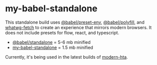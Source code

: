 # my-babel-standalone

This standalone build uses [@babel/preset-env](https://github.com/babel/babel/tree/master/packages/babel-preset-env), [@babel/polyfill](https://github.com/babel/babel/tree/master/packages/babel-polyfill), and [whatwg-fetch](https://github.com/github/fetch) to create an experience that mirrors modern browsers. It does not include presets for flow, react, and typescript.

* [@babel/standalone](https://github.com/babel/babel/tree/master/packages/babel-standalone) = 5-6 mb minified
* [my-babel-standalone](https://github.com/joncasey/my-babel-standalone) = 1.5 mb minified

Currently, it's being used in the latest builds of [modern-hta](https://github.com/joncasey/modern-hta).